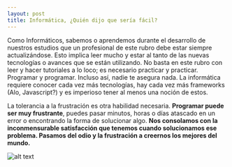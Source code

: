 ```yaml
---
layout: post
title: Informática, ¿Quién dijo que sería fácil?
---
```

Como Informáticos, sabemos o aprendemos durante el desarrollo de nuestros estudios que un profesional de este rubro debe estar siempre actualizándose. Esto implica leer mucho y estar al tanto de las nuevas tecnologías o avances que se están utilizando.
No basta en este rubro con leer y hacer tutoriales a lo loco; es necesario practicar y practicar. Programar y programar. Incluso así, nadie te asegura nada. La informática requiere conocer cada vez más tecnologías, hay cada vez más frameworks (Alo, Javascript?) y es imperioso tener al menos una noción de estos.  

La tolerancia a la frustración es otra habilidad necesaria. **Programar puede ser muy frustrante**, puedes pasar minutos, horas o días atascado en un error o encontrando la forma de solucionar algo. **Nos consolamos con la inconmensurable satisfacción que tenemos cuando solucionamos ese problema. Pasamos del odio y la frustración a creernos los mejores del mundo.**

![alt text](https://cdn.discourse.org/sitepoint/uploads/default/24163/5282c0e6babea783.png "Javascript Frameworks")

